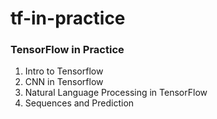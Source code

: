 # tf-in-practice

### TensorFlow in Practice
1. Intro to Tensorflow
2. CNN in Tensorflow
3. Natural Language Processing in TensorFlow
4. Sequences and Prediction